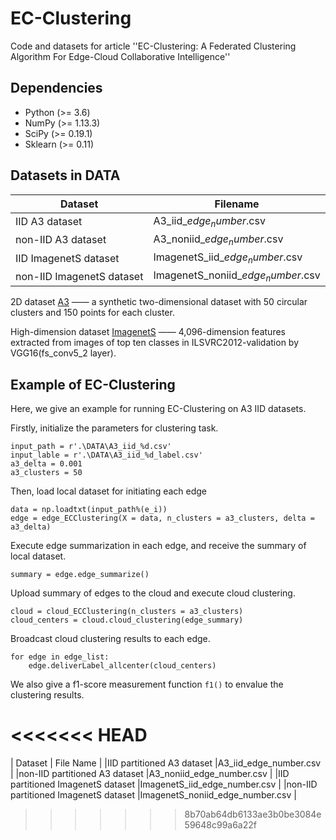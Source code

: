 # EC-Clustering
Code and datasets for article ''EC-Clustering: A Federated Clustering Algorithm For Edge-Cloud Collaborative Intelligence''
## Dependencies
- Python (>= 3.6)
- NumPy (>= 1.13.3)
- SciPy (>= 0.19.1)
- Sklearn (>= 0.11)
## Datasets in DATA
Dataset | Filename  
-|-|
IID A3 dataset | A3_iid_$edge_number$.csv |
non-IID A3 dataset | A3_noniid_$edge_number$.csv |
IID ImagenetS dataset | ImagenetS_iid_$edge_number$.csv |
non-IID ImagenetS dataset | ImagenetS_noniid_$edge_number$.csv |

2D dataset [A3](http://cs.uef.fi/sipu/datasets/a3.txt) —— a synthetic two-dimensional dataset with 50 circular clusters and 150 points for each cluster.

High-dimension dataset [ImagenetS](http://image-net.org/challenges/LSVRC/2012/) —— 4,096-dimension features extracted from images of top ten classes in ILSVRC2012-validation by VGG16(fs_conv5_2 layer).
## Example of EC-Clustering 
Here, we give an example for running EC-Clustering on A3 IID datasets.

Firstly, initialize the parameters for clustering task.

```
input_path = r'.\DATA\A3_iid_%d.csv'
input_lable = r'.\DATA\A3_iid_%d_label.csv'
a3_delta = 0.001
a3_clusters = 50
```
Then, load local dataset for initiating each edge
```
data = np.loadtxt(input_path%(e_i))
edge = edge_ECClustering(X = data, n_clusters = a3_clusters, delta = a3_delta)
```
Execute edge summarization in each edge, and receive the summary of local dataset.
```
summary = edge.edge_summarize()
```
Upload summary of edges to the cloud and execute cloud clustering.
```
cloud = cloud_ECClustering(n_clusters = a3_clusters)
cloud_centers = cloud.cloud_clustering(edge_summary)
```
Broadcast cloud clustering results to each edge.
```
for edge in edge_list:
    edge.deliverLabel_allcenter(cloud_centers)
```
We also give a f1-score measurement function `f1()` to envalue the clustering results.


<<<<<<< HEAD
=======
 | Dataset | File Name |
 |IID partitioned A3 dataset |A3_iid_edge_number.csv |
 |non-IID partitioned A3 dataset   |A3_noniid_edge_number.csv   |
 |IID partitioned ImagenetS dataset       |ImagenetS_iid_edge_number.csv      |
 |non-IID partitioned ImagenetS dataset   |ImagenetS_noniid_edge_number.csv   |
>>>>>>> 8b70ab64db6133ae3b0be3084e59648c99a6a22f
